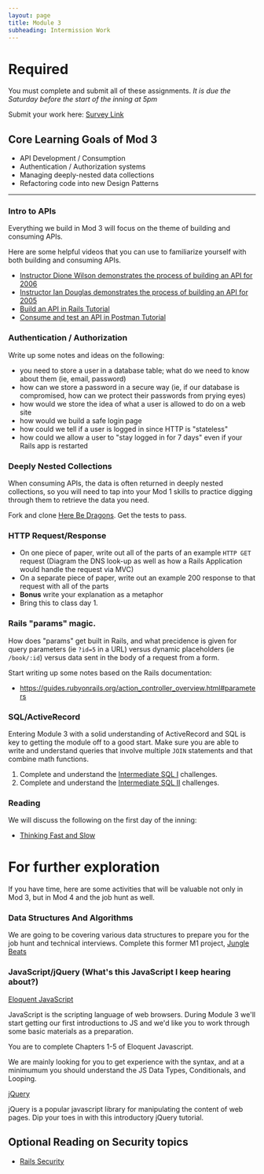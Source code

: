 ```yaml
---
layout: page
title: Module 3
subheading: Intermission Work
---
```


# Required

You must complete and submit all of these assignments. *It is due the Saturday before the start of the inning at 5pm*

Submit your work here: [Survey Link](https://forms.gle/1WVzP74v1hUadxwFA)


## Core Learning Goals of Mod 3

* API Development / Consumption
* Authentication / Authorization systems
* Managing deeply-nested data collections
* Refactoring code into new Design Patterns

---

### Intro to APIs

Everything we build in Mod 3 will focus on the theme of building and consuming APIs.

Here are some helpful videos that you can use to familiarize yourself with both building and consuming APIs.

* [Instructor Dione Wilson demonstrates the process of building an API for 2006](https://vimeo.com/469621034/d0d5febb9d)
* [Instructor Ian Douglas demonstrates the process of building an API for 2005](https://vimeo.com/452734115/8b3bd1adf0)
* [Build an API in Rails Tutorial](https://www.digitalocean.com/community/tutorials/build-a-restful-json-api-with-rails-5-part-one)
* [Consume and test an API in Postman Tutorial](https://www.guru99.com/postman-tutorial.html)

### Authentication / Authorization

Write up some notes and ideas on the following:

- you need to store a user in a database table; what do we need to know about them (ie, email, password)
- how can we store a password in a secure way (ie, if our database is compromised, how can we protect their passwords from prying eyes)
- how would we store the idea of what a user is allowed to do on a web site
- how would we build a safe login page
- how could we tell if a user is logged in since HTTP is "stateless"
- how could we allow a user to "stay logged in for 7 days" even if your Rails app is restarted


### Deeply Nested Collections

When consuming APIs, the data is often returned in deeply nested collections, so you will need to tap into your Mod 1 skills to practice digging through them to retrieve the data you need.

Fork and clone [Here Be Dragons](https://github.com/turingschool-examples/here-be-dragons). Get the tests to pass.


### HTTP Request/Response

* On one piece of paper, write out all of the parts of an example `HTTP GET` request (Diagram the DNS look-up as well as how a Rails Application would handle the request via MVC)
* On a separate piece of paper, write out an example 200 response to that request with all of the parts
* **Bonus** write your explanation as a metaphor
* Bring this to class day 1.


### Rails "params" magic.

How does "params" get built in Rails, and what precidence is given for query parameters (ie `?id=5` in a URL) versus dynamic placeholders (ie `/book/:id`) versus data sent in the body of a request from a form.

Start writing up some notes based on the Rails documentation:
* https://guides.rubyonrails.org/action_controller_overview.html#parameters


### SQL/ActiveRecord

Entering Module 3 with a solid understanding of ActiveRecord and SQL is key to getting the module off to a good start. Make sure you are able to write and understand queries that involve multiple `JOIN` statements and that combine math functions.

1. Complete and understand the [Intermediate SQL I](https://github.com/turingschool/lesson_plans/blob/master/ruby_03-professional_rails_applications/intermediate_sql.md) challenges.
1. Complete and understand the [Intermediate SQL II](https://gist.github.com/case-eee/5affe7fd452336cef2c88121e8d49f5d) challenges.


### Reading

We will discuss the following on the first day of the inning:

* [Thinking Fast and Slow](https://drive.google.com/file/d/1tBU_FF_kYLHltyvc6ZEPfb3LiYYQRreT/view?usp=sharing)

# For further exploration

If you have time, here are some activities that will be valuable not only in Mod 3, but in Mod 4 and the job hunt as well.

### Data Structures And Algorithms

We are going to be covering various data structures to prepare you for the job hunt and technical interviews. Complete this former M1 project, [Jungle Beats](https://backend.turing.io/module1/projects/jungle_beat)

### JavaScript/jQuery (What's this JavaScript I keep hearing about?)

[Eloquent JavaScript](http://eloquentjavascript.net/)

JavaScript is the scripting language of web browsers. During Module 3 we'll start getting our first introductions to JS and we'd like you to work through some basic materials as a preparation.

You are to complete Chapters 1-5 of Eloquent Javascript.

We are mainly looking for you to get experience with the syntax, and at a minimumum you should understand the JS Data Types, Conditionals, and Looping.

[jQuery](https://www.tutorialrepublic.com/jquery-tutorial/jquery-syntax.php)

jQuery is a popular javascript library for manipulating the content of web pages. Dip your toes in with this introductory jQuery tutorial.


## Optional Reading on Security topics

* [Rails Security](https://guides.rubyonrails.org/security.html)
